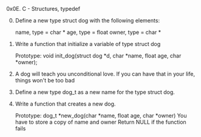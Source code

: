 0x0E. C - Structures, typedef

0. Define a new type struct dog with the following elements:

   name, type = char *
   age, type = float
   owner, type = char *

1. Write a function that initialize a variable of type struct dog

   Prototype: void init_dog(struct dog *d, char *name, float age, char *owner);

2. A dog will teach you unconditional love. If you can have that in your life, things	 won't be too bad

3. Define a new type dog_t as a new name for the type struct dog.

4. Write a function that creates a new dog.

   Prototype: dog_t *new_dog(char *name, float age, char *owner)
   You have to store a copy of name and owner
   Return NULL if the function fails